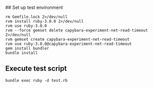 ## Set up test environment
```
rm Gemfile.lock 2>/dev/null
rvm install ruby-3.0.0 2>/dev/null
rvm use ruby-3.0.0
rvm --force gemset delete capybara-experiment-net-read-timeout 2>/dev/null
rvm gemset create capybara-experiment-net-read-timeout
rvm use ruby-3.0.0@capybara-experiment-net-read-timeout
gem install bundler
bundle install
```

## Execute test script
```
bundle exec ruby -d test.rb
```